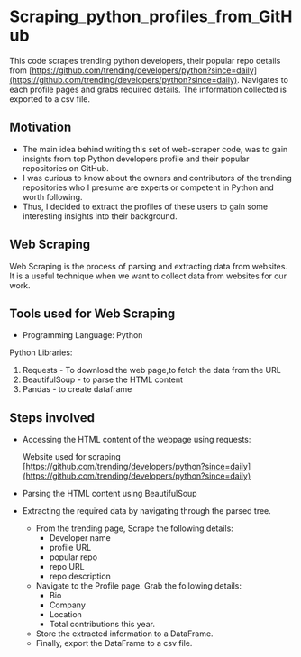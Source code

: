# Scraping_python_profiles_from_GitHub

 This code scrapes trending python developers, their popular repo details from [https://github.com/trending/developers/python?since=daily](https://github.com/trending/developers/python?since=daily). Navigates to each profile pages and grabs required details. The information collected is exported to a csv file.

## Motivation
* The main idea behind writing this set of web-scraper code, was to gain insights from top Python developers profile and their popular repositories on GitHub.
* I was curious to know about the owners and contributors of the trending repositories who I presume are experts or competent in Python and worth following.
* Thus, I decided to extract the profiles of these users to gain some interesting insights into their background.

## Web Scraping
Web Scraping is the process of parsing and extracting data from websites. It is a useful technique when we want to collect data from websites for our work.

## Tools used for Web Scraping
* Programming Language: Python

Python Libraries: 
1. Requests - To download the web page,to fetch the data from the URL
2. BeautifulSoup - to parse the HTML content
3. Pandas - to create dataframe

## Steps involved 
* Accessing the HTML content of the webpage using requests:

  Website used for scraping [https://github.com/trending/developers/python?since=daily](https://github.com/trending/developers/python?since=daily)
* Parsing the HTML content using BeautifulSoup
* Extracting the required data by navigating through the parsed tree.
     * From the trending page, Scrape the following details:
          * Developer name
          * profile URL
          * popular repo
          * repo URL
          * repo description
     * Navigate to the Profile page. Grab the following details:
          * Bio
          * Company
          * Location
          * Total contributions this year.
     * Store the extracted information to a DataFrame.
     * Finally, export the DataFrame to a csv file.




